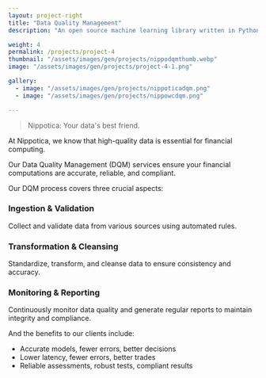 ```yaml
---
layout: project-right
title: "Data Quality Management"
description: "An open source machine learning library written in Python"

weight: 4
permalink: /projects/project-4
thumbnail: "/assets/images/gen/projects/nippodqmthumb.webp"
image: "/assets/images/gen/projects/project-4-1.png"

gallery:
  - image: "/assets/images/gen/projects/nippoticadqm.png"
  - image: "/assets/images/gen/projects/nippowcdqm.png"

---
```


> Nippotica: Your data's best friend.

At Nippotica, we know that high-quality data is essential for financial computing. 

Our Data Quality Management (DQM) services ensure your financial computations are accurate, reliable, and compliant.

Our DQM process covers three crucial aspects:

### Ingestion & Validation
Collect and validate data from various sources using automated rules.
### Transformation & Cleansing
Standardize, transform, and cleanse data to ensure consistency and accuracy.
### Monitoring & Reporting
Continuously monitor data quality and generate regular reports to maintain integrity and compliance.

And the benefits to our clients include:

- Accurate models, fewer errors, better decisions
- Lower latency, fewer errors, better trades
- Reliable assessments, robust tests, compliant results

